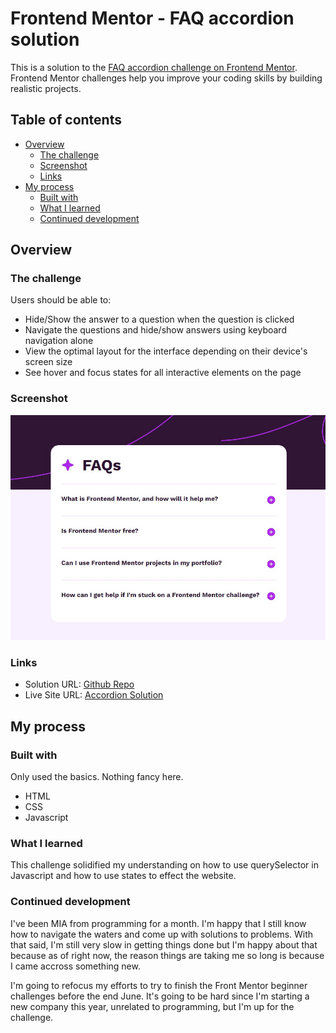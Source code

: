 # Frontend Mentor - FAQ accordion solution

This is a solution to the [FAQ accordion challenge on Frontend Mentor](https://www.frontendmentor.io/challenges/faq-accordion-wyfFdeBwBz). Frontend Mentor challenges help you improve your coding skills by building realistic projects. 

## Table of contents

- [Overview](#overview)
  - [The challenge](#the-challenge)
  - [Screenshot](#screenshot)
  - [Links](#links)
- [My process](#my-process)
  - [Built with](#built-with)
  - [What I learned](#what-i-learned)
  - [Continued development](#continued-development)

## Overview

### The challenge

Users should be able to:

- Hide/Show the answer to a question when the question is clicked
- Navigate the questions and hide/show answers using keyboard navigation alone
- View the optimal layout for the interface depending on their device's screen size
- See hover and focus states for all interactive elements on the page

### Screenshot

![](desktop.JPG)

### Links

- Solution URL: [Github Repo](https://github.com/UnknownBuilder/FEmentor_accordion_faq)
- Live Site URL: [Accordion Solution](https://unknownbuilder.github.io/FEmentor_accordion_faq/)

## My process

### Built with

Only used the basics. Nothing fancy here. 

- HTML
- CSS
- Javascript

### What I learned

This challenge solidified my understanding on how to use querySelector in Javascript and how to use states to effect the website. 

### Continued development

I've been MIA from programming for a month. I'm happy that I still know how to navigate the waters and come up with solutions to problems. With that said, I'm still very slow in getting things done but I'm happy about that because as of right now, the reason things are taking me so long is because I came accross something new. 

I'm going to refocus my efforts to try to finish the Front Mentor beginner challenges before the end June. It's going to be hard since I'm starting a new company this year, unrelated to programming, but I'm up for the challenge. 